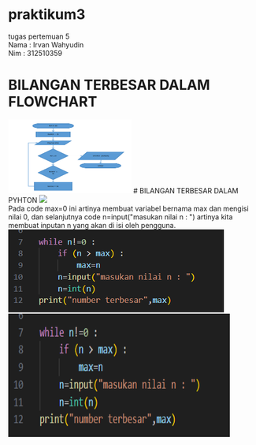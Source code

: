# praktikum3
tugas pertemuan 5 <br>
Nama : Irvan Wahyudin <br>
Nim : 312510359
# BILANGAN TERBESAR DALAM FLOWCHART
<img src="https://github.com/irvanwahyudin01/praktikum3/blob/main/praktikum/FLOWCHART%20BILANGAN.png?" width="250" height="150">
# BILANGAN TERBESAR DALAM PYHTON
<img src="https://github.com/irvanwahyudin01/praktikum3/blob/main/praktikum/PERULANGAN1.png?>
# PENJELASAN SETIAP CODE
<img src="https://github.com/irvanwahyudin01/praktikum3/blob/main/praktikum/PERULANGAN2.png?> <br>
Pada code max=0 ini artinya membuat variabel bernama max dan mengisi nilai 0, dan selanjutnya code n=input("masukan nilai n : ") artinya kita membuat inputan n yang akan di isi oleh pengguna.
<img src="https://github.com/irvanwahyudin01/praktikum3/blob/main/praktikum/PERULANGAN3.png"> <br>
<img src="https://github.com/irvanwahyudin01/praktikum3/blob/main/praktikum/PERULANGAN3.png" width="450" height="250">
